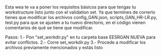 Esta wea te va a poner los requisitos básicos para que tengas tu workstructure listo junto con el validation set.
Ya que termines de correrlo tienes que modificar los archivos config_GAN.json, scripts_GAN_HR-LR.py, test.py
para que se ajusten a tu nuevo directorio, en el código vienen comentarios de qué se tiene que modificar.

Pasos:
1.- Pon "set_workdir.py" en tu carpeta base EESRGAN NUEVA para evitar conflictos.
2.- Corre set_workdir.py
3.- Procede a modificar los archivos previamente mencionados y estás listo
